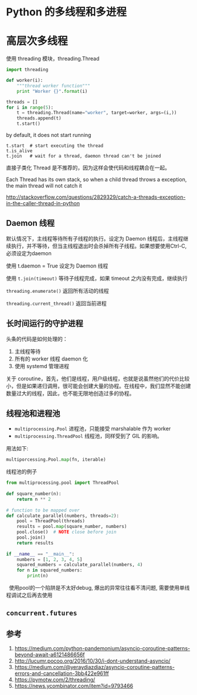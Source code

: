 # Python 的多线程和多进程

<!--
ID: dc4229b6-e3b0-4c59-ba6a-666fade4de38
Status: publish
Date: 2017-11-08T19:30:00
Modified: 2020-05-16T11:51:35
wp_id: 685
-->

# 高层次多线程

使用 threading 模块，threading.Thread

```py
import threading

def worker(i):
    """thread worker function"""
    print "Worker {}".format(i)

threads = []
for i in range(5):
    t = threading.Thread(name="worker", target=worker, args=(i,))
    threads.append(t)
    t.start()
```
	
by default, it does not start running

    t.start  # start executing the thread
    t.is_alive
    t.join   # wait for a thread, daemon thread can't be joined
	
直接子类化 Thread 是不推荐的，因为这样会使代码和线程耦合在一起。

Each Thread has its own stack, so when a child thread throws a exception, the main thread will not catch it

http://stackoverflow.com/questions/2829329/catch-a-threads-exception-in-the-caller-thread-in-python


## Daemon 线程

默认情况下，主线程等待所有子线程的执行。设定为 Daemon 线程后，主线程继续执行，并不等待，但当主线程退出时会杀掉所有子线程。如果想要使用Ctrl-C, 必须设定为daemon

使用 t.daemon = True 设定为 Daemon 线程

使用 `t.join(timeout)` 等待子线程完成，如果 timeout 之内没有完成，继续执行

`threading.enumerate()` 返回所有活动的线程

`threading.current_thread()` 返回当前进程

## 长时间运行的守护进程

头条的代码是如何处理的：

1. 主线程等待
2. 所有的 worker 线程 daemon 化
3. 使用 systemd 管理进程

关于 coroutine，首先，他们是线程，用户级线程，也就是说虽然他们的代价比较小，但是如果递归调用，很可能会创建大量的协程。在线程中，我们显然不能创建数量过大的线程，因此，也不能无限地创造过多的协程。

## 线程池和进程池

* `multiprocessing.Pool` 进程池，只能接受 marshalable 作为 worker
* `multiprocessing.ThreadPool` 线程池，同样受到了 GIL 的影响。

用法如下:

```py
multiporcessing.Pool.map(fn, iterable)
```

线程池的例子

```py
from multiprocessing.pool import ThreadPool
 
def square_number(n):
    return n ** 2
 
# function to be mapped over
def calculate_parallel(numbers, threads=2):
    pool = ThreadPool(threads)
    results = pool.map(square_number, numbers)
    pool.close()  # NOTE close before join
    pool.join()
    return results
 
if __name__ == "__main__":
    numbers = [1, 2, 3, 4, 5]
    squared_numbers = calculate_parallel(numbers, 4)
    for n in squared_numbers:
        print(n)
```
 
使用pool的一个陷阱是不太好debug, 爆出的异常往往看不清问题, 需要使用单线程调试之后再去使用

## `concurrent.futures`



## 参考

1. https://medium.com/python-pandemonium/asyncio-coroutine-patterns-beyond-await-a6121486656f
2. http://lucumr.pocoo.org/2016/10/30/i-dont-understand-asyncio/
3. https://medium.com/@yeraydiazdiaz/asyncio-coroutine-patterns-errors-and-cancellation-3bb422e961ff
4. https://pymotw.com/2/threading/
5. https://news.ycombinator.com/item?id=9793466